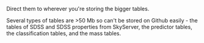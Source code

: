 Direct them to wherever you're storing the bigger tables. 

Several types of tables are >50 Mb so can't be stored on Github easily - the tables of SDSS and SDSS properties from SkyServer, the predictor tables, the classification tables, and the mass tables.
